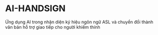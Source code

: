 # AI-HANDSIGN
Ứng dụng AI trong nhận diện ký hiệu ngôn ngữ ASL và chuyển đổi thành văn bản hỗ trợ giao tiếp cho người khiếm thính
